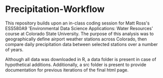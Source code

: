 # Precipitation-Workflow
This repository builds upon an in-class coding session for Matt Ross's ESS580A9 'Environmental Data Science Applications: Water Resources' course at Colorado State University. The purpose of this analysis was to geographically define airport weather stations across Colorado, then compare daily precipitation data between selected stations over a number of years.  

Although all data was downloaded in R, a data folder is present in case of hypothetical additions. Additionally, a src folder is present to provide documentation for previous iterations of the final html page.
